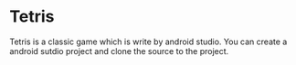 Tetris
======

Tetris is a classic game which is write by android studio.
You can create a android sutdio project and clone the source to the project.

